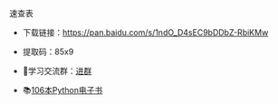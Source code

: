 速查表

- 下载链接：https://pan.baidu.com/s/1ndO_D4sEC9bDDbZ-RbiKMw
- 提取码：85x9 


- 🚸学习交流群：[进群](https://mp.weixin.qq.com/s/wx-JkgOUoJhb-7ZESxl93w) 
- 📚[106本Python电子书](https://mp.weixin.qq.com/s/Wa27Or7SaChF5rCw7LLdVg)
